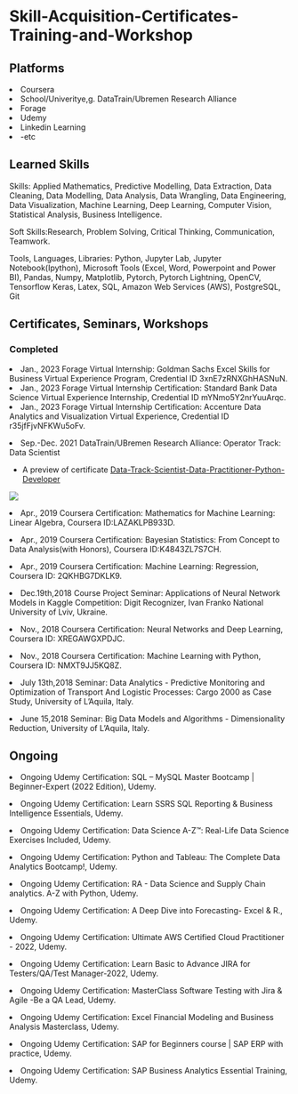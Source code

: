 # Skill-Acquisition-Certificates-Training-and-Workshop

## Platforms
<li> Coursera </li>
<li> School/Univeritye,g. DataTrain/Ubremen Research Alliance </li>
<li> Forage </li>
<li> Udemy </li>
<li> Linkedin Learning </li>
<li> -etc </li>



## Learned Skills

Skills: Applied Mathematics, Predictive Modelling, Data Extraction, Data Cleaning, Data Modelling, Data Analysis, Data Wrangling, Data Engineering, Data Visualization, Machine Learning, Deep Learning, Computer Vision, Statistical Analysis, Business Intelligence.

<p>

Soft Skills:Research, Problem Solving, Critical Thinking, Communication, Teamwork. 

<p>

Tools, Languages, Libraries: Python, Jupyter Lab, Jupyter Notebook(Ipython), Microsoft Tools (Excel, Word, Powerpoint and Power BI), Pandas, Numpy, Matplotlib, Pytorch, Pytorch Lightning, OpenCV, Tensorflow Keras, Latex, SQL,  Amazon Web Services (AWS), PostgreSQL, Git


<p>





## Certificates, Seminars, Workshops


### Completed

<li> Jan., 2023 Forage Virtual Internship: Goldman Sachs Excel Skills for Business Virtual Experience Program, Credential ID 3xnE7zRNXGhHASNuN.</li>
  
<li> Jan., 2023 Forage Virtual Internship Certification: Standard Bank Data Science Virtual Experience Internship, Credential ID mYNmo5Y2nrYuuArqc.</li>
  
<li> Jan., 2023 Forage Virtual Internship Certification: Accenture Data Analytics and Visualization Virtual Experience, Credential ID r35jfFjvNFKWu5oFv.</li>

<p>


<li> Sep.-Dec. 2021 DataTrain/UBremen Research Alliance: Operator Track: Data Scientist </li>

 - A preview of certificate [Data-Track-Scientist-Data-Practitioner-Python-Developer](https://drive.google.com/file/d/1TXH7kUI_xIJmN2rAJpwvqYN1Rf7Uug0R/view?usp=sharing)

<img src = "https://drive.google.com/drive/u/0/folders/1-zWosJKO8nRxlT09ngMf_6L3Zfgsz2aU" />


<br>

<p>


<li> Apr., 2019 Coursera Certification: Mathematics for Machine Learning: Linear Algebra, Coursera ID:LAZAKLPB933D.</li> 
<p>

<li> Apr., 2019 Coursera Certification: Bayesian Statistics: From Concept to Data Analysis(with Honors), Coursera ID:K4843ZL7S7CH.</li> 
<p>

<li> Apr., 2019 Coursera Certification: Machine Learning: Regression, Coursera ID: 2QKHBG7DKLK9.</li> 
<p>


<li> Dec.19th,2018 Course Project Seminar: Applications of Neural Network Models in Kaggle Competition: Digit Recognizer, Ivan Franko National University of Lviv, Ukraine.</li> 
<p>

<li> Nov., 2018 Coursera Certification: Neural Networks and Deep Learning, Coursera ID: XREGAWGXPDJC. </li> 
<p>

<li> Nov., 2018 Coursera Certification: Machine Learning with Python, Coursera ID: NMXT9JJ5KQ8Z.</li> 
<p>

<li> July 13th,2018 Seminar: Data Analytics - Predictive Monitoring and Optimization of Transport And
Logistic Processes: Cargo 2000 as Case Study, University of L’Aquila, Italy.</li> 
<p>

<li> June 15,2018 Seminar: Big Data Models and Algorithms - Dimensionality Reduction, University of L’Aquila, Italy.</li>
<p>



## Ongoing

<li> Ongoing Udemy Certification: SQL – MySQL Master Bootcamp | Beginner-Expert (2022 Edition), Udemy.</li> 
<p>

<li>Ongoing Udemy Certification: Learn SSRS SQL Reporting & Business Intelligence Essentials, Udemy.</li> 
<p>

<li>Ongoing Udemy Certification: Data Science A-Z™: Real-Life Data Science Exercises Included, Udemy.</li> 
<p>

<li>Ongoing Udemy Certification: Python and Tableau: The Complete Data Analytics Bootcamp!, Udemy.</li>
<p>

<li>Ongoing Udemy Certification: RA - Data Science and Supply Chain analytics. A-Z with Python, Udemy.</li>
<p>

<li>Ongoing Udemy Certification: A Deep Dive into Forecasting- Excel & R., Udemy.</li>
<p>

<li>Ongoing Udemy Certification: Ultimate AWS Certified Cloud Practitioner - 2022, Udemy.</li>

<p>


<li>Ongoing Udemy Certification: Learn Basic to Advance JIRA for Testers/QA/Test Manager-2022, Udemy.</li>

<p>

<li>Ongoing Udemy Certification: MasterClass Software Testing with Jira & Agile -Be a QA Lead, Udemy.</li>

<p>

<li>Ongoing Udemy Certification: Excel Financial Modeling and Business Analysis Masterclass, Udemy.</li>

<p>
<li>Ongoing Udemy Certification: SAP for Beginners course | SAP ERP with practice, Udemy.</li>

<p>
<li>Ongoing Udemy Certification: SAP Business Analytics Essential Training, Udemy.</li>





